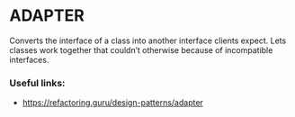 # ADAPTER

Converts the interface of
a class into another interface clients
expect. Lets classes work together
that couldn’t otherwise because of
incompatible interfaces.

### Useful links:
* https://refactoring.guru/design-patterns/adapter